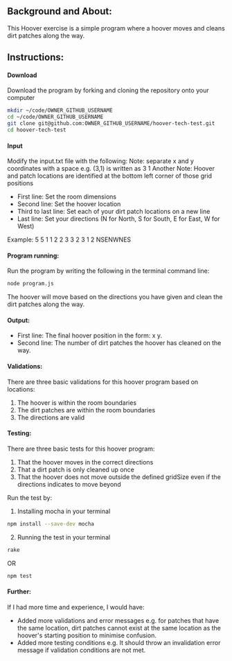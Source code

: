## Background and About:
This Hoover exercise is a simple program where a hoover moves and cleans dirt patches along the way.

## Instructions:
#### Download
Download the program by forking and cloning the repository onto your computer

```bash
mkdir ~/code/OWNER_GITHUB_USERNAME
cd ~/code/OWNER_GITHUB_USERNAME
git clone git@github.com:OWNER_GITHUB_USERNAME/hoover-tech-test.git
cd hoover-tech-test
```

#### Input
Modify the input.txt file with the following:
Note: separate x and y coordinates with a space e.g. (3,1) is written as 3 1
Another Note: Hoover and patch locations are identified at the bottom left corner of those grid positions

- First line: Set the room dimensions
- Second line: Set the hoover location
- Third to last line: Set each of your dirt patch locations on a new line
- Last line: Set your directions (N for North, S for South, E for East, W for West)

Example:
5 5
1 1
2 2
3 3
2 3
1 2
NSENWNES

#### Program running:
Run the program by writing the following in the terminal command line:

```bash
node program.js
```
The hoover will move based on the directions you have given and clean the dirt patches
along the way.

#### Output:
- First line: The final hoover position in the form: x y.
- Second line: The number of dirt patches the hoover has cleaned on the way.

#### Validations:
There are three basic validations for this hoover program based on locations:
1. The hoover is within the room boundaries
2. The dirt patches are within the room boundaries
3. The directions are valid

#### Testing:
There are three basic tests for this hoover program:
1. That the hoover moves in the correct directions
2. That a dirt patch is only cleaned up once
3. That the hoover does not move outside the defined gridSize even if the directions indicates to move beyond

Run the test by:
1. Installing mocha in your terminal
```bash
npm install --save-dev mocha
```
2. Running the test in your terminal

```bash
rake
```
OR
```bash
npm test
```

#### Further:
If I had more time and experience, I would have:
- Added more validations and error messages e.g. for patches that have the same location, dirt patches cannot exist at the same location as the hoover's starting position to minimise confusion.
- Added more testing conditions e.g. It should throw an invalidation error message if validation conditions are not met.
